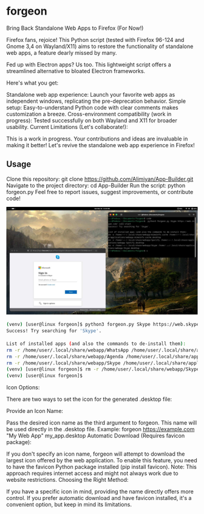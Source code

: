 forgeon
======

Bring Back Standalone Web Apps to Firefox (For Now!)

Firefox fans, rejoice! This Python script (tested with Firefox 96-124 and Gnome 3,4 on Wayland/X11) aims to restore the functionality of standalone web apps, a feature dearly missed by many.

Fed up with Electron apps? Us too. This lightweight script offers a streamlined alternative to bloated Electron frameworks.

Here's what you get:

Standalone web app experience: Launch your favorite web apps as independent windows, replicating the pre-deprecation behavior.
Simple setup: Easy-to-understand Python code with clear comments makes customization a breeze.
Cross-environment compatibility (work in progress): Tested successfully on both Wayland and X11 for broader usability.
Current Limitations (Let's collaborate!):

This is a work in progress. Your contributions and ideas are invaluable in making it better!
Let's revive the standalone web app experience in Firefox!

Usage
-----

Clone this repository: git clone https://github.com/Alimiyan/App-Builder.git
Navigate to the project directory: cd App-Builder
Run the script: python forgeon.py
Feel free to report issues, suggest improvements, or contribute code!

![Screenshot of Github made into a borderless WebApp](forgeon.png)

```bash
(venv) [user@linux forgeon]$ python3 forgeon.py Skype https://web.skype.com/ call-start
Success! Try searching for 'Skype'.

List of installed apps (and also the commands to de-install them):
rm -r /home/user/.local/share/webapp/WhatsApp /home/user/.local/share/applications/webapp-WhatsApp.desktop
rm -r /home/user/.local/share/webapp/Agenda /home/user/.local/share/applications/webapp-Agenda.desktop
rm -r /home/user/.local/share/webapp/Skype /home/user/.local/share/applications/webapp-Skype.desktop
(venv) [user@linux forgeon]$ rm -r /home/user/.local/share/webapp/Skype /home/user/.local/share/applications/webapp-Skype.desktop
(venv) [user@linux forgeon]$
```

Icon Options:

There are two ways to set the icon for the generated .desktop file:

Provide an Icon Name:

Pass the desired icon name as the third argument to forgeon.
This name will be used directly in the .desktop file.
Example: forgeon https://example.com "My Web App" my_app.desktop
Automatic Download (Requires favicon package):

If you don't specify an icon name, forgeon will attempt to download the largest icon offered by the web application.
To enable this feature, you need to have the favicon Python package installed (pip install favicon).
Note: This approach requires internet access and might not always work due to website restrictions.
Choosing the Right Method:

If you have a specific icon in mind, providing the name directly offers more control.
If you prefer automatic download and have favicon installed, it's a convenient option, but keep in mind its limitations.
